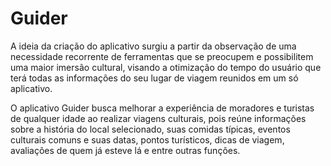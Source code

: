 # Guider

A ideia da criação do aplicativo surgiu a partir da observação de uma necessidade recorrente de ferramentas que se preocupem e possibilitem uma maior imersão cultural, visando a otimização do tempo do usuário que terá todas as informações do seu lugar de viagem reunidos em um só aplicativo.

O aplicativo Guider busca melhorar a experiência de moradores e turistas de qualquer idade ao realizar viagens culturais, pois reúne informações sobre a história do local selecionado, suas comidas típicas, eventos culturais comuns e suas datas, pontos turísticos, dicas de viagem, avaliações de quem já esteve lá e entre outras funções. 
